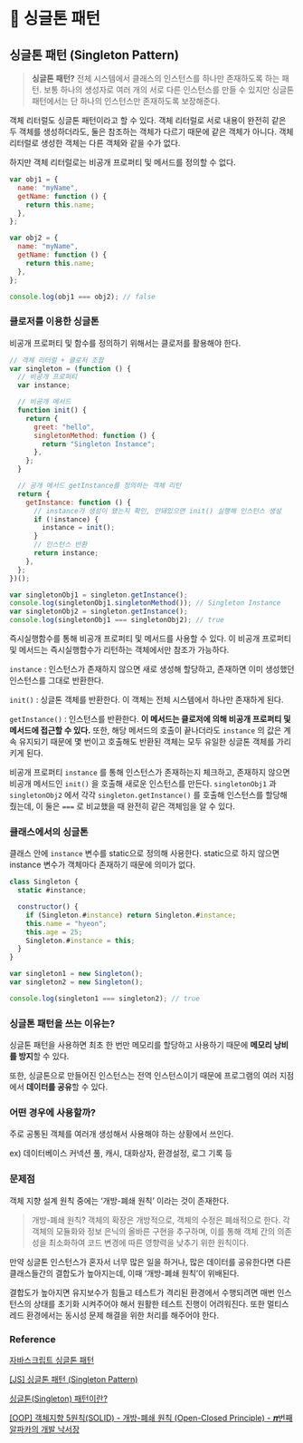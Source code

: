 # 📍 싱글톤 패턴

## 싱글톤 패턴 (Singleton Pattern)

> **싱글톤 패턴?**
> 전체 시스템에서 클래스의 인스턴스를 하나만 존재하도록 하는 패턴. 보통 하나의 생성자로 여러 개의 서로 다른 인스턴스를 만들 수 있지만 싱글톤 패턴에서는 단 하나의 인스턴스만 존재하도록 보장해준다.

객체 리터럴도 싱글톤 패턴이라고 할 수 있다. 객체 리터럴로 서로 내용이 완전히 같은 두 객체를 생성하더라도, 둘은 참조하는 객체가 다르기 때문에 같은 객체가 아니다. 객체 리터럴로 생성한 객체는 다른 객체와 같을 수가 없다.

하지만 객체 리터럴로는 비공개 프로퍼티 및 메서드를 정의할 수 없다.

```jsx
var obj1 = {
  name: "myName",
  getName: function () {
    return this.name;
  },
};

var obj2 = {
  name: "myName",
  getName: function () {
    return this.name;
  },
};

console.log(obj1 === obj2); // false
```

### 클로저를 이용한 싱글톤

비공개 프로퍼티 및 함수를 정의하기 위해서는 클로저를 활용해야 한다.

```jsx
// 객체 리터럴 + 클로저 조합
var singleton = (function () {
  // 비공개 프로퍼티
  var instance;

  // 비공개 메서드
  function init() {
    return {
      greet: "hello",
      singletonMethod: function () {
        return "Singleton Instance";
      },
    };
  }

  // 공개 메서드 getInstance를 정의하는 객체 리턴
  return {
    getInstance: function () {
      // instance가 생성이 됐는지 확인, 안돼있으면 init() 실행해 인스턴스 생성
      if (!instance) {
        instance = init();
      }
      // 인스턴스 반환
      return instance;
    },
  };
})();

var singletonObj1 = singleton.getInstance();
console.log(singletonObj1.singletonMethod()); // Singleton Instance
var singletonObj2 = singleton.getInstance();
console.log(singletonObj1 === singletonObj2); // true
```

즉시실행함수를 통해 비공개 프로퍼티 및 메서드를 사용할 수 있다. 이 비공개 프로퍼티 및 메서드는 즉시실행함수가 리턴하는 객체에서만 참조가 가능하다.

`instance` : 인스턴스가 존재하지 않으면 새로 생성해 할당하고, 존재하면 이미 생성했던 인스턴스를 그대로 반환한다.

`init()` : 싱글톤 객체를 반환한다. 이 객체는 전체 시스템에서 하나만 존재하게 된다.

`getInstance()` : 인스턴스를 반환한다. **이 메서드는 클로저에 의해 비공개 프로퍼티 및 메서드에 접근할 수 있다.** 또한, 해당 메서드의 호출이 끝나더라도 `instance` 의 값은 계속 유지되기 때문에 몇 번이고 호출해도 반환된 객체는 모두 유일한 싱글톤 객체를 가리키게 된다.

비공개 프로퍼티 `instance` 를 통해 인스턴스가 존재하는지 체크하고, 존재하지 않으면 비공개 메서드인 `init()` 을 호출해 새로운 인스턴스를 만든다.
`singletonObj1` 과 `singletonObj2` 에서 각각 `singleton.getInstance()` 를 호출해 인스턴스를 할당해줬는데, 이 둘은 `===` 로 비교했을 때 완전히 같은 객체임을 알 수 있다.

### 클래스에서의 싱글톤

클래스 안에 `instance` 변수를 static으로 정의해 사용한다. static으로 하지 않으면 instance 변수가 객체마다 존재하기 때문에 의미가 없다.

```jsx
class Singleton {
  static #instance;

  constructor() {
    if (Singleton.#instance) return Singleton.#instance;
    this.name = "hyeon";
    this.age = 25;
    Singleton.#instance = this;
  }
}

var singleton1 = new Singleton();
var singleton2 = new Singleton();

console.log(singleton1 === singleton2); // true
```

### 싱글톤 패턴을 쓰는 이유는?

싱글톤 패턴을 사용하면 최초 한 번만 메모리를 할당하고 사용하기 때문에 **메모리 낭비를 방지**할 수 있다.

또한, 싱글톤으로 만들어진 인스턴스는 전역 인스턴스이기 때문에 프로그램의 여러 지점에서 **데이터를 공유**할 수 있다.

### 어떤 경우에 사용할까?

주로 공통된 객체를 여러개 생성해서 사용해야 하는 상황에서 쓰인다.

ex) 데이터베이스 커넥션 풀, 캐시, 대화상자, 환경설정, 로그 기록 등

### 문제점

객체 지향 설계 원칙 중에는 ‘개방-폐쇄 원칙’ 이라는 것이 존재한다.

> 개방-폐쇄 원칙?
> 객체의 확장은 개방적으로, 객체의 수정은 폐쇄적으로 한다.
> 각 객체의 모듈화와 정보 은닉의 올바른 구현을 추구하며, 이를 통해 객체 간의 의존성을 최소화하여 코드 변경에 따른 영향력을 낮추기 위한 원칙이다.

만약 싱글톤 인스턴스가 혼자서 너무 많은 일을 하거나, 많은 데이터를 공유한다면 다른 클래스들간의 결합도가 높아지는데, 이때 ‘개방-폐쇄 원칙’이 위배된다.

결합도가 높아지면 유지보수가 힘들고 테스트가 격리된 환경에서 수행되려면 매번 인스턴스의 상태를 초기화 시켜주어야 해서 원활한 테스트 진행이 어려워진다.
또한 멀티스레드 환경에서는 동시성 문제 해결을 위한 처리를 해주어야 한다.

### Reference

[자바스크립트 싱글톤 패턴](https://velog.io/@recordboy/%EC%9E%90%EB%B0%94%EC%8A%A4%ED%81%AC%EB%A6%BD%ED%8A%B8-%EC%8B%B1%EA%B8%80%ED%86%A4-%ED%8C%A8%ED%84%B4)

[[JS] 싱글톤 패턴 (Singleton Pattern)](https://woong-jae.com/javascript/220319-singleton-pattern)

[싱글톤(Singleton) 패턴이란?](https://tecoble.techcourse.co.kr/post/2020-11-07-singleton/)

[[OOP] 객체지향 5원칙(SOLID) - 개방-폐쇄 원칙 (Open-Closed Principle) - 𝝅번째 알파카의 개발 낙서장](https://blog.itcode.dev/posts/2021/08/14/open-closed-principle)
